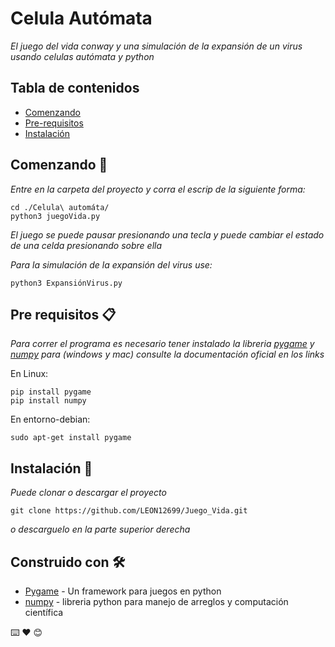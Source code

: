 # Celula Autómata

_El juego del vida conway y una simulación de la expansión de un virus usando celulas autómata y python_

## Tabla de contenidos

- [Comenzando](##comenzando-)
- [Pre-requisitos](#pre-requisitos-)
- [Instalación](#instalación-)




## Comenzando 🚀

_Entre en la carpeta del proyecto y corra el escrip de la siguiente forma:_

```
cd ./Celula\ automáta/
python3 juegoVida.py
```
_El juego se puede pausar presionando una tecla y puede cambiar el estado de una celda presionando sobre ella_

_Para la simulación de la expansión del virus use:_

```
python3 ExpansiónVirus.py
```


## Pre requisitos 📋

_Para correr el programa es necesario tener instalado la libreria [pygame](https://www.pygame.org/download.shtml) y [numpy](https://numpy.org/install/) para (windows y mac) consulte la documentación oficial en los links_


En Linux:

```
pip install pygame 
pip install numpy
```
En entorno-debian:

```
sudo apt-get install pygame
```



## Instalación 🔧

_Puede clonar o descargar el proyecto_

```
git clone https://github.com/LEON12699/Juego_Vida.git 
```
_o descarguelo en la parte superior derecha_



## Construido con 🛠️


* [Pygame](https://www.pygame.org/news) - Un framework para juegos en python
* [numpy](https://numpy.org/) - libreria python para manejo de arreglos y computación científica 




⌨️  ❤️  😊
